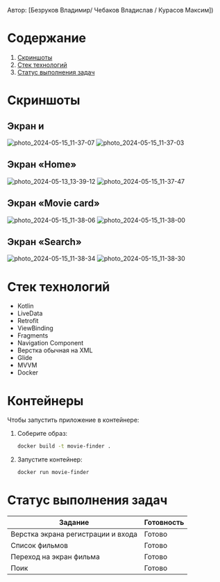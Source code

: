 
 

Автор: [Безруков Владимир/ Чебаков Владислав / Курасов Максим])


# Содержание

1. [Скриншоты](#скриншоты)
2. [Стек технологий](#стек-технологий)
3. [Статус выполнения задач](#статус-выполнения-задач)

# Скриншоты

## Экран <LogIn> и <SignUp>
![photo_2024-05-15_11-37-07](https://github.com/produman66/MovieFindefAPD/assets/115027939/c6366cf5-7a0e-4405-930f-3831e73a6a41)
![photo_2024-05-15_11-37-03](https://github.com/produman66/MovieFindefAPD/assets/115027939/39c688a0-f547-47cf-90ca-6e30ad0d136e)

## Экран «Home»
![photo_2024-05-13_13-39-12](https://github.com/produman66/MovieFindefAPD/assets/115027939/56d3bd82-af72-4f05-a50b-43cf9dcc900d)
![photo_2024-05-15_11-37-47](https://github.com/produman66/MovieFindefAPD/assets/115027939/c5ee23b4-04b9-4807-8da9-257dc0aaa911)


## Экран «Movie card»

![photo_2024-05-15_11-38-06](https://github.com/produman66/MovieFindefAPD/assets/115027939/e3c6787c-6739-4ff8-bf84-9ad6c2297760)
![photo_2024-05-15_11-38-00](https://github.com/produman66/MovieFindefAPD/assets/115027939/1af2a62d-c5a0-4f3b-a8f6-954bc65efb83)


## Экран «Search»
<a name="Экран «Search»"></a> 

![photo_2024-05-15_11-38-34](https://github.com/produman66/MovieFindefAPD/assets/115027939/8ca827d7-598e-4332-8e0c-fd1fe913382d)
![photo_2024-05-15_11-38-30](https://github.com/produman66/MovieFindefAPD/assets/115027939/f16401e7-eca9-4785-8aaf-11eb65ee1dd3)


# Стек технологий
- Kotlin
- LiveData
- Retrofit
- ViewBinding
- Fragments
- Navigation Component
- Верстка обычная на XML
- Glide
- MVVM
- Docker

# Контейнеры

Чтобы запустить приложение в контейнере:

1) Соберите образ:
    ```bash
    docker build -t movie-finder .
    ```
2) Запустите контейнер:
    ```bash
    docker run movie-finder
    ```

# Статус выполнения задач

| Задание                          | Готовность    |
| -------------------------------- | ------------- |
| Верстка экрана регистрации и входа                 | Готово        |
| Список фильмов | Готово        |
| Переход на экран фильма         | Готово        |
| Поик                             | Готово        |







